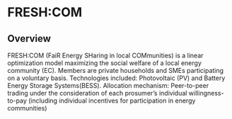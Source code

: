 # FRESH:COM

## Overview

FRESH:COM (FaiR Energy SHaring in local COMmunities) is a linear optimization model maximizing the social welfare of a local energy community (EC).
Members are private households and SMEs participating on a voluntary basis. Technologies included: Photovoltaic (PV) and Battery Energy Storage Systems(BESS).
Allocation mechanism: Peer-to-peer trading under the consideration of each prosumer’s individual willingness-to-pay (including individual incentives for participation in energy communities)

